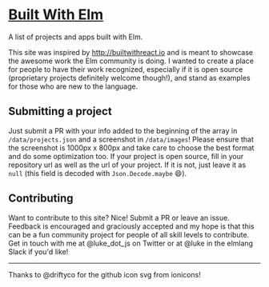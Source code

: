 # [Built With Elm](http://builtwithelm.co)
A list of projects and apps built with Elm.

This site was inspired by http://builtwithreact.io and is meant to showcase the
awesome work the Elm community is doing. I wanted to create a place for people
to have their work recognized, especially if it is open source (proprietary
projects definitely welcome though!), and stand as examples for those who are
new to the language.

## Submitting a project
Just submit a PR with your info added to the beginning of the array in
`/data/projects.json` and a screenshot in `/data/images`! Please ensure that the
screenshot is 1000px x 800px and take care to choose the best format and do some
optimization too. If your project is open source, fill in your repository url as
well as the url of your project. If it is not, just leave it as `null` (this
field is decoded with `Json.Decode.maybe` :smile:).

## Contributing
Want to contribute to this site? Nice! Submit a PR or leave an issue. Feedback
is encouraged and graciously accepted and my hope is that this can be a fun
community project for people of all skill levels to contribute. Get in touch
with me at @luke_dot_js on Twitter or at @luke in the elmlang Slack if you'd
like!

-------
Thanks to @driftyco for the github icon svg from ionicons!
